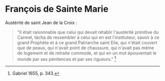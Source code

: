 # François de Sainte Marie

Austérité de saint Jean de la Croix :

> "Il était raisonnable que celui qui devait rétablir l'austérité primitive du Carmel, tâcha de ressembler à celui qui en est l'instituteur, savoir à ce grand Prophète et à ce grand Patriarche saint Elie, qui n'était couvert que de peaux, qui n'avait point de chaussure, qui n'avait pas même de logement et de retraite commode, et qui en un mot épouventait le monde par ses pénitences et par ses rigueurs." [^1]

[^1]: Gabriel 1655, p. 343.

